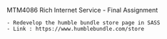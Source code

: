 MTM4086 Rich Internet Service - Final Assignment

	- Redevelop the humble bundle store page in SASS 
	- Link : https://www.humblebundle.com/store